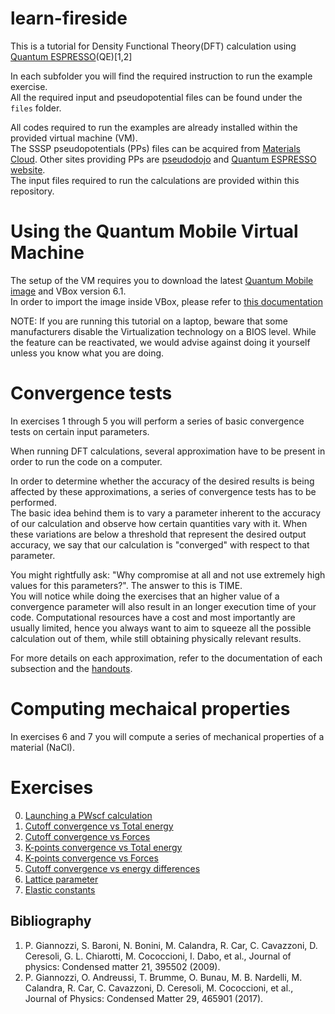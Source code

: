 # learn-fireside

This is a tutorial for Density Functional Theory(DFT) calculation using [Quantum ESPRESSO](https://www.quantum-espresso.org/)(QE)[1,2]

In each subfolder you will find the required instruction to run the example exercise.  
All the required input and pseudopotential files can be found under the ```files``` folder.

All codes required to run the examples are already installed within the provided virtual machine (VM).  
The SSSP pseudopotentials (PPs) files can be acquired from [Materials Cloud](https://www.materialscloud.org/discover/sssp/table/efficiency#sssp-license).
Other sites providing PPs are [pseudodojo](http://www.pseudo-dojo.org/) and [Quantum ESPRESSO website](https://www.quantum-espresso.org/pseudopotentials).  
The input files required to run the calculations are provided within this repository.

# Using the Quantum Mobile Virtual Machine

The setup of the VM requires you to download the latest [Quantum Mobile image](https://github.com/marvel-nccr/quantum-mobile/releases/) and VBox version 6.1.  
In order to import the image inside VBox, please refer to [this documentation](https://docs.oracle.com/cd/E26217_01/E26796/html/qs-import-vm.html)

NOTE: If you are running this tutorial on a laptop, beware that some manufacturers disable the Virtualization technology on a BIOS level. While the feature can be reactivated, we would advise against doing it yourself unless you know what you are doing.

# Convergence tests

In exercises 1 through 5 you will perform a series of basic convergence tests on certain input parameters.

When running DFT calculations, several approximation have to be present in order to run the code on a computer.

In order to determine whether the accuracy of the desired results is being affected by these approximations, a series of convergence tests has to be performed.  
The basic idea behind them is to vary a parameter inherent to the accuracy of our calculation and observe how certain quantities vary with it. When these variations are below a threshold that represent the desired output accuracy, we say that our calculation is "converged" with respect to that parameter.

You might rightfully ask: "Why compromise at all and not use extremely high values for this parameters?". The answer to this is TIME.  
You will notice while doing the exercises that an higher value of a convergence parameter will also result in an longer execution time of your code.
Computational resources have a cost and most importantly are usually limited, hence you always want to aim to squeeze all the possible calculation out of them, while still obtaining physically relevant results.

For more details on each approximation, refer to the documentation of each subsection and the [handouts](files/handouts.pdf).

# Computing mechaical properties

In exercises 6 and 7 you will compute a series of mechanical properties of a material (NaCl).

# Exercises

0. [Launching a PWscf calculation](0_initial_tests/README.md)
1. [Cutoff convergence vs Total energy](1_basic_convergence_ecut_vs_etot/README.md)
2. [Cutoff convergence vs Forces](2_basic_convergence_ecut_vs_forces/README.md)
3. [K-points convergence vs Total energy](3_basic_convergence_kpt_vs_etot/README.md)
4. [K-points convergence vs Forces](4_basic_convergence_kpt_vs_forces/README.md)
5. [Cutoff convergence vs energy differences](5_basic_convergence_ecut_vs_ediff/README.md)
6. [Lattice parameter](6_mechanical_properties_lattice_param/README.md)
7. [Elastic constants](7_mechanical_properties_elastic_constants/README.md)

## Bibliography
1. P. Giannozzi, S. Baroni, N. Bonini, M. Calandra, R. Car, C. Cavazzoni, D. Ceresoli, G. L. Chiarotti, M. Cococcioni, I. Dabo, et al., Journal of physics: Condensed matter 21, 395502 (2009).
2. P. Giannozzi, O. Andreussi, T. Brumme, O. Bunau, M. B. Nardelli, M. Calandra, R. Car, C. Cavazzoni, D. Ceresoli, M. Cococcioni, et al., Journal of Physics: Condensed Matter 29, 465901 (2017).